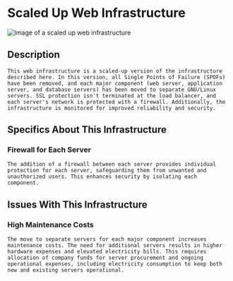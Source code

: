 # Scaled Up Web Infrastructure

![Image of a scaled up web infrastructure](https://ibb.co/ScJfxHF)

## Description
	This web infrastructure is a scaled-up version of the infrastructure described here. In this version, all Single Points of Failure (SPOFs) have been removed, and each major component (web server, application server, and database servers) has been moved to separate GNU/Linux servers. SSL protection isn't terminated at the load balancer, and each server's network is protected with a firewall. Additionally, the infrastructure is monitored for improved reliability and security.

## Specifics About This Infrastructure

### Firewall for Each Server
	The addition of a firewall between each server provides individual protection for each server, safeguarding them from unwanted and unauthorized users. This enhances security by isolating each component.

## Issues With This Infrastructure

### High Maintenance Costs
	The move to separate servers for each major component increases maintenance costs. The need for additional servers results in higher hardware expenses and elevated electricity bills. This requires allocation of company funds for server procurement and ongoing operational expenses, including electricity consumption to keep both new and existing servers operational.

